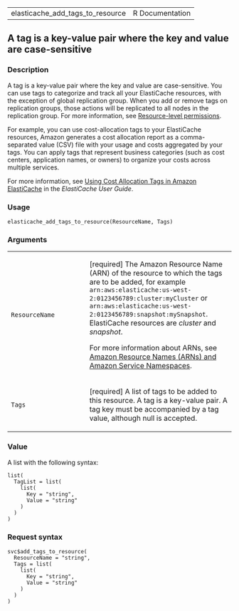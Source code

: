 <table style="width: 100%;">
<tbody>
<tr class="odd">
<td>elasticache_add_tags_to_resource</td>
<td style="text-align: right;">R Documentation</td>
</tr>
</tbody>
</table>

## A tag is a key-value pair where the key and value are case-sensitive

### Description

A tag is a key-value pair where the key and value are case-sensitive.
You can use tags to categorize and track all your ElastiCache resources,
with the exception of global replication group. When you add or remove
tags on replication groups, those actions will be replicated to all
nodes in the replication group. For more information, see
[Resource-level
permissions](https://docs.aws.amazon.com/AmazonElastiCache/latest/red-ug/IAM.ResourceLevelPermissions.html).

For example, you can use cost-allocation tags to your ElastiCache
resources, Amazon generates a cost allocation report as a
comma-separated value (CSV) file with your usage and costs aggregated by
your tags. You can apply tags that represent business categories (such
as cost centers, application names, or owners) to organize your costs
across multiple services.

For more information, see [Using Cost Allocation Tags in Amazon
ElastiCache](https://docs.aws.amazon.com/AmazonElastiCache/latest/red-ug/Tagging.html)
in the *ElastiCache User Guide*.

### Usage

    elasticache_add_tags_to_resource(ResourceName, Tags)

### Arguments

<table>
<colgroup>
<col style="width: 35%" />
<col style="width: 65%" />
</colgroup>
<tbody>
<tr class="odd">
<td><code
id="elasticache_add_tags_to_resource_:_ResourceName">ResourceName</code></td>
<td><p>[required] The Amazon Resource Name (ARN) of the resource to
which the tags are to be added, for example
<code>arn:aws:elasticache:us-west-2:0123456789:cluster:myCluster</code>
or
<code>arn:aws:elasticache:us-west-2:0123456789:snapshot:mySnapshot</code>.
ElastiCache resources are <em>cluster</em> and <em>snapshot</em>.</p>
<p>For more information about ARNs, see <a
href="https://docs.aws.amazon.com/IAM/latest/UserGuide/reference-arns.html">Amazon
Resource Names (ARNs) and Amazon Service Namespaces</a>.</p></td>
</tr>
<tr class="even">
<td><code id="elasticache_add_tags_to_resource_:_Tags">Tags</code></td>
<td><p>[required] A list of tags to be added to this resource. A tag is
a key-value pair. A tag key must be accompanied by a tag value, although
null is accepted.</p></td>
</tr>
</tbody>
</table>

### Value

A list with the following syntax:

    list(
      TagList = list(
        list(
          Key = "string",
          Value = "string"
        )
      )
    )

### Request syntax

    svc$add_tags_to_resource(
      ResourceName = "string",
      Tags = list(
        list(
          Key = "string",
          Value = "string"
        )
      )
    )
